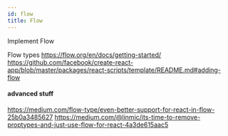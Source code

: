 ```yaml
---
id: flow
title: Flow
---
```


Implement Flow


Flow types
https://flow.org/en/docs/getting-started/
https://github.com/facebook/create-react-app/blob/master/packages/react-scripts/template/README.md#adding-flow



#### advanced stuff

https://medium.com/flow-type/even-better-support-for-react-in-flow-25b0a3485627
https://medium.com/@linmic/its-time-to-remove-proptypes-and-just-use-flow-for-react-4a3de615aac5

